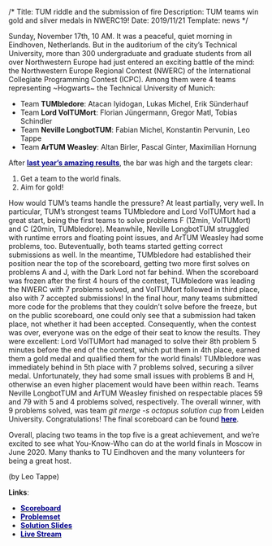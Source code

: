 /*
Title: TUM riddle and the submission of fire
Description: TUM teams win gold and silver medals in NWERC19!
Date: 2019/11/21
Template: news
*/


Sunday, November 17th, 10 AM. It was a peaceful, quiet morning in Eindhoven, Netherlands. But in the auditorium of the city’s Technical University, more than 300 undergraduate and graduate students from all over Northwestern Europe had just entered an exciting battle of the mind: the Northwestern Europe Regional Contest (NWERC) of the International Collegiate Programming Contest (ICPC). Among them were 4 teams representing ~Hogwarts~ the Technical University of Munich:

- Team **TUMbledore**: Atacan Iyidogan, Lukas Michel, Erik Sünderhauf
- Team **Lord VolTUMort**: Florian Jüngermann, Gregor Matl, Tobias Schindler
- Team **Neville LongbotTUM**: Fabian Michel, Konstantin Pervunin, Leo Tappe
- Team **ArTUM Weasley**: Altan Birler, Pascal Ginter, Maximilian Hornung

After [<span style="color:darkblue">**last year’s amazing results**</span>](https://icpc.tum.de/news/nwerc18), the bar was high and the targets clear:

1. Get a team to the world finals.
2. Aim for gold!

How would TUM’s teams handle the pressure? At least partially, very well. In particular, TUM’s strongest teams TUMbledore and Lord VolTUMort had a great start, being the first teams to solve problems F (12min, VolTUMort) and C (20min, TUMbledore). Meanwhile, Neville LongbotTUM struggled with runtime errors and floating point issues, and ArTUM Weasley had some problems, too. Buteventually, both teams started getting correct submissions as well. In the meantime, TUMbledore had established their position near the top of the scoreboard, getting two more first solves on problems A and J, with the Dark Lord not far behind. When the scoreboard was frozen after the first 4 hours of the contest, TUMbledore was leading the NWERC with 7 problems solved, and VolTUMort followed in third place, also with 7 accepted submissions! In the final hour, many teams submitted more code for the problems that they couldn’t solve before the freeze, but on the public scoreboard, one could only see that a submission had taken place, not whether it had been accepted. Consequently, when the contest was over, everyone was on the edge of their seat to know the results. They were excellent: Lord VolTUMort had managed to solve their 8th problem 5 minutes before the end of the contest, which put them in 4th place, earned them a gold medal and qualified them for the world finals! TUMbledore was immediately behind in 5th place with 7 problems solved, securing a silver medal. Unfortunately, they had some small issues with problems B and H, otherwise an even higher placement would have been within reach. Teams Neville LongbotTUM and ArTUM Weasley finished on respectable places 59 and 79 with 5 and 4 problems solved, respectively. The overall winner, with 9 problems solved, was team *git merge -s octopus solution cup* from Leiden University. Congratulations! The final scoreboard can be found [<span style="color:darkblue">**here**</span>](http://www.nwerc.eu/scoreboard/).
 
Overall, placing two teams in the top five is a great achievement, and we’re excited to see what You-Know-Who can do at the world finals in Moscow in June 2020. Many thanks to TU Eindhoven and the many volunteers for being a great host.

(by Leo Tappe)


**Links**:
- [<span style="color:darkblue">**Scoreboard**</span>](http://www.nwerc.eu/scoreboard/)
- [<span style="color:darkblue">**Problemset**</span>](http://www.nwerc.eu/files/nwerc2019problems.pdf)
- [<span style="color:darkblue">**Solution Slides**</span>](http://www.nwerc.eu/files/nwerc2019slides.pdf)
- [<span style="color:darkblue">**Live Stream**</span>](https://www.youtube.com/watch?v=bik27pCngaM)


